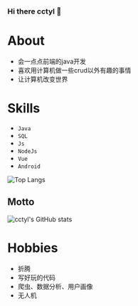 ### Hi there cctyl 👋

# About
- 会一点点前端的java开发
- 喜欢用计算机做一些crud以外有趣的事情
- 让计算机改变世界


# Skills 

- `Java`
- `SQL`
- `Js`
- `NodeJs`
- `Vue`
- `Android`

![Top Langs](https://github-readme-stats.vercel.app/api/top-langs?username=cctyl&layout=compact)

## Motto

![cctyl's GitHub stats](https://github-readme-stats.vercel.app/api?username=cctyl&count_private=true&theme=cobalt&show_icons=true)

# Hobbies

- 折腾
- 写好玩的代码
- 爬虫、数据分析、用户画像
- 无人机